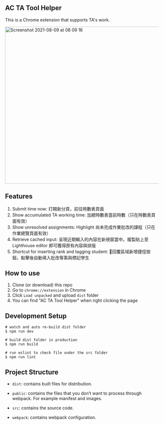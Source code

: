 ## AC TA Tool Helper

This is a Chrome extension that supports TA's work.

<img width="514" alt="Screenshot 2021-08-09 at 08 09 16" src="https://user-images.githubusercontent.com/10878489/128650076-db573468-f3de-42e2-8af0-cf1678243e07.png">

## Features

1. Submit time now: 打開新分頁，前往時數表頁面
2. Show accumulated TA working time: 加總時數表當前時數（只在時數表頁面有效）
3. Show unresolved assignments: Highlight 尚未完成作業批改的課程（只在作業總覽頁面有效）
4. Retrieve cached input: 呈現近期輸入的內容在新視窗當中。複製貼上至 Lighthouse editor 即可獲得原有內容與排版
5. Shortcut for inserting rank and tagging student: 回覆區域新增捷徑按鈕，點擊後自動填入批改等第與標記學生

## How to use

1. Clone (or download) this repo
2. Go to `chrome://extension` in Chrome
3. Click `Load unpacked` and upload `dist` folder
4. You can find "AC TA Tool Helper" when right clicking the page

## Development Setup
```
# watch and auto re-build dist folder
$ npm run dev

# build dist folder in production
$ npm run build

# run eslint to check file under the src folder
$ npm run lint
```

## Project Structure
- `dist`: contains built files for distribution.

- `public`: contains the files that you don’t want to process through webpack. For example manifest and images.

- `src`: contains the source code.

- `webpack`: contains webpack configuration.